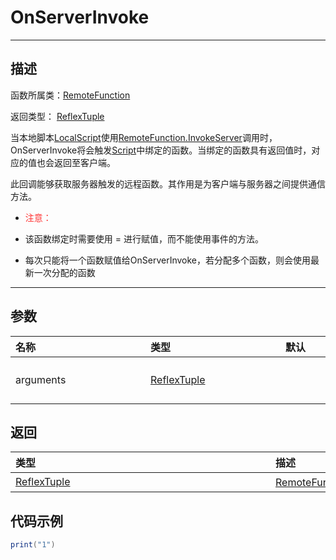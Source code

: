 # OnServerInvoke
-----------------------------------------------------------------------------------------
## 描述

函数所属类：[RemoteFunction](/Api/Class/Script/RemoteFunction)

返回类型： [ReflexTuple](/Api/DataType/tuple.md)

当本地脚本[LocalScript]()使用[RemoteFunction.InvokeServer]()调用时，OnServerInvoke将会触发[Script]()中绑定的函数。当绑定的函数具有返回值时，对应的值也会返回至客户端。

此回调能够获取服务器触发的远程函数。其作用是为客户端与服务器之间提供通信方法。

- <font color="ff3333">注意：</font>

- 该函数绑定时需要使用 = 进行赋值，而不能使用事件的方法。

- 每次只能将一个函数赋值给OnServerInvoke，若分配多个函数，则会使用最新一次分配的函数


-----------------------------------------------------------------------------------------
## 参数


|<div style="width:200px">名称</div>|<div style="width:200px">类型</div>|<div style="width:200px">默认</div>|<div style="width:200px">描述</div>|
|:--------------------|:--------------------|:--------------------|:--------------------|
|arguments    | [ReflexTuple](/Api/DataType/tuple.md) ||传入 [RemoteFunction.OnClientInvoke]() 方法的参数|


## 返回

|<div style="width:400px">类型</div>|<div style="width:400px">描述</div>|
|:--------------------|:--------------------|
|[ReflexTuple](/Api/DataType/tuple.md)   |[RemoteFunction.OnClientInvoke]()函数的返回值|

## 代码示例

```lua
print("1")

```